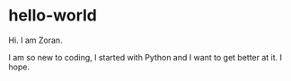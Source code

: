 # hello-world

Hi. I am Zoran.

I am so new to coding, I started with Python and I want to get better at it. I hope.


